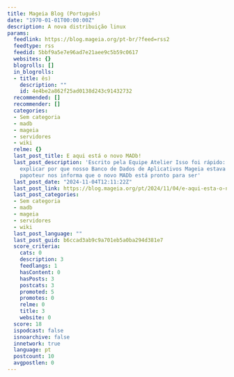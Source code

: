 ```yaml
---
title: Mageia Blog (Português)
date: "1970-01-01T00:00:00Z"
description: A nova distribuição linux
params:
  feedlink: https://blog.mageia.org/pt-br/?feed=rss2
  feedtype: rss
  feedid: 5bbf9a5e7e96ad7e21aee9c5b59c0617
  websites: {}
  blogrolls: []
  in_blogrolls:
  - title: ês)
    description: ""
    id: 4e4be2a862f25ad0138d243c91432732
  recommended: []
  recommender: []
  categories:
  - Sem categoria
  - madb
  - mageia
  - servidores
  - wiki
  relme: {}
  last_post_title: E aqui está o novo MADb!
  last_post_description: 'Escrito pela Equipe Atelier Isso foi rápido: acabamos de
    explicar por que nosso Banco de Dados de Aplicativos Mageia estava offline e agora
    papoteur nos informa que o novo MADb está pronto para ser'
  last_post_date: "2024-11-04T12:11:22Z"
  last_post_link: https://blog.mageia.org/pt/2024/11/04/e-aqui-esta-o-novo-madb/
  last_post_categories:
  - Sem categoria
  - madb
  - mageia
  - servidores
  - wiki
  last_post_language: ""
  last_post_guid: b6ccad3ab9c9a701eb5a0ba294d381e7
  score_criteria:
    cats: 0
    description: 3
    feedlangs: 1
    hasContent: 0
    hasPosts: 3
    postcats: 3
    promoted: 5
    promotes: 0
    relme: 0
    title: 3
    website: 0
  score: 18
  ispodcast: false
  isnoarchive: false
  innetwork: true
  language: pt
  postcount: 10
  avgpostlen: 0
---
```

